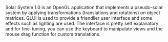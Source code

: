 Solar System 1.0 is an OpenGL application that implements a pseudo-solar system by applying transformations (translations and rotations) on object matrices. GLUI is used to provide a friendlier user interface and some effects such as lighting are used. The interface is pretty self explanatory and for fine-tuning, you can use the keyboard to manipulate views and the mouse drag function for custom translations.
